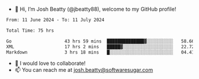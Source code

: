- 👋 Hi, I’m Josh Beatty (@jbeatty88), welcome to my GitHub profile!

<!--START_SECTION:waka-->

```txt
From: 11 June 2024 - To: 11 July 2024

Total Time: 75 hrs

Go                    43 hrs 59 mins  ██████████████▓░░░░░░░░░░   58.66 %
XML                   17 hrs 2 mins   █████▓░░░░░░░░░░░░░░░░░░░   22.72 %
Markdown              3 hrs 18 mins   █░░░░░░░░░░░░░░░░░░░░░░░░   04.41 %
```

<!--END_SECTION:waka-->

- 💞️ I would love to collaborate!
- 📫 You can reach me at josh.beatty@softwaresugar.com

<!---
jbeatty88/jbeatty88 is a ✨ special ✨ repository because its `README.md` (this file) appears on your GitHub profile.
You can click the Preview link to take a look at your changes.
--->
